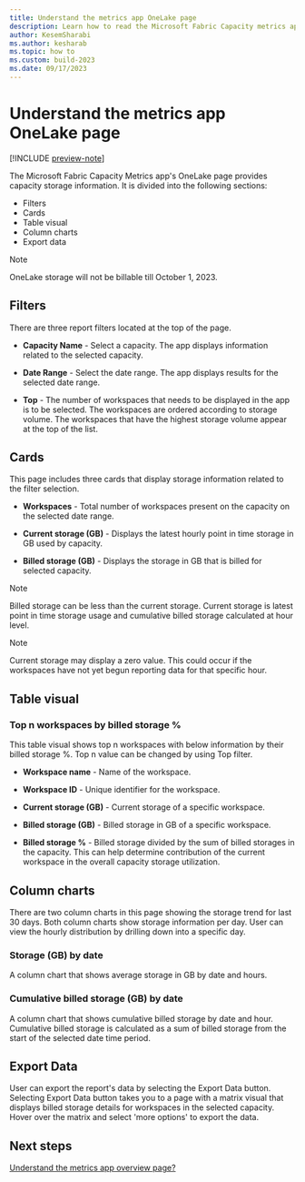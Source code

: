 ```yaml
---
title: Understand the metrics app OneLake page
description: Learn how to read the Microsoft Fabric Capacity metrics app's OneLake page.
author: KesemSharabi
ms.author: kesharab
ms.topic: how to
ms.custom: build-2023
ms.date: 09/17/2023
---
```


# Understand the metrics app OneLake page

[!INCLUDE [preview-note](../includes/preview-note.md)]

The Microsoft Fabric Capacity Metrics app's OneLake page provides capacity storage information. It is divided into the following sections:

- Filters
- Cards
- Table visual 
- Column charts
- Export data

>[!NOTE]
> OneLake storage will not be billable till October 1, 2023.

## Filters
There are three report filters located at the top of the page.

* **Capacity Name** - Select a capacity. The app displays information related to the selected capacity.

* **Date Range** - Select the date range. The app displays results for the selected date range.

* **Top** - The number of workspaces that needs to be displayed in the app is to be selected. The workspaces are ordered according to storage volume. The workspaces that have the highest storage volume appear at the top of the list.

## Cards

This page includes three cards that display storage information related to the filter selection.

* **Workspaces** - Total number of workspaces present on the capacity on the selected date range.

* **Current storage (GB)** - Displays the latest hourly point in time storage in GB used by capacity.

* **Billed storage (GB)** - Displays the storage in GB that is billed for selected capacity. 

>[!NOTE]
>Billed storage can be less than the current storage. Current storage is latest point in time storage usage and cumulative billed storage calculated at hour level.

>[!NOTE]
>Current storage may display a zero value. This could occur if the workspaces have not yet begun reporting data for that specific hour.

## Table visual

### Top n workspaces by billed storage %

This table visual shows top n workspaces with below information by their billed storage %. Top n value can be changed by using Top filter.

* **Workspace name** - Name of the workspace.

* **Workspace ID** - Unique identifier for the workspace.

* **Current storage (GB)** - Current storage of a specific workspace.

* **Billed storage (GB)** -  Billed storage in GB of a specific workspace.

* **Billed storage %** -  Billed storage divided by the sum of billed storages in the capacity. This can help determine contribution of the current workspace in the overall capacity storage utilization.

## Column charts 

There are two column charts in this page showing the storage trend for last 30 days. Both column charts show storage information per day. User can view the hourly distribution by drilling down into a specific day.

### Storage (GB) by date

A column chart that shows average storage in GB by date and hours.

### Cumulative billed storage (GB) by date

A column chart that shows cumulative billed storage by date and hour. Cumulative billed storage is calculated as a sum of billed storage from the start of the selected date time period.

## Export Data

User can export the report's data by selecting the Export Data button. Selecting Export Data button takes you to a page with a matrix visual that displays billed storage details for workspaces in the selected capacity. Hover over the matrix and select 'more options' to export the data.

## Next steps

[Understand the metrics app overview page?](metrics-app-overview-page.md)
